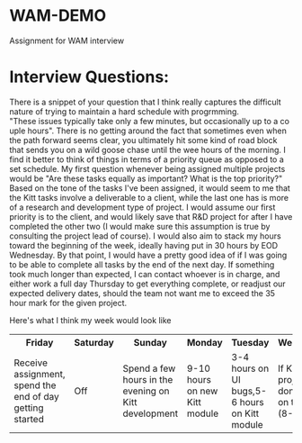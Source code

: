 # WAM-DEMO
Assignment for WAM interview

<h1>Interview Questions:</h1>

There is a snippet of your question that I think really captures the difficult nature of trying to maintain a hard schedule with progrmming. "These issues typically take only a few minutes, but occasionally up to a couple hours". There is no getting around the fact that sometimes even when the path forward seems clear, you ultimately hit some kind of road block that sends you on a wild goose chase until the wee hours of the morning. I find it better to think of things in terms of a priority queue as opposed to a set schedule. My first question whenever being assigned multiple projects would be "Are these tasks equally as important? What is the top priority?" Based on the tone of the tasks I've been assigned, it would seem to me that the Kitt tasks involve a deliverable to a client, while the last one has is more of a research and development type of project. I would assume our first priority is to the client, and would likely save that R&D project for after I have completed the other two (I would make sure this assumption is true by consulting the project lead of course). I would also aim to stack my hours toward the beginning of the week, ideally having put in 30 hours by EOD Wednesday. By that point, I would have a pretty good idea of if I was going to be able to complete all tasks by the end of the next day. If something took much longer than expected, I can contact whoever is in charge, and either work a full day Thursday to get everything complete, or readjust our expected delivery dates, should the team not want me to exceed the 35 hour mark for the given project.

Here's what I think my week would look like

<table>
<tr>
<th>Friday</th><th>Saturday</th><th>Sunday</th><th>Monday</th><th>Tuesday</th><th>Wednesday</th><th>Thursday</th><th>Friday</th>
</tr><tr>
<td>Receive assignment, spend the end of day getting started</td><td>Off</td><td>Spend a few hours in the evening on Kitt development</td>
<td>9-10 hours on new Kitt module</td>
<td>3-4 hours on UI bugs,5-6 hours on Kitt module</td>
<td>If Kitt projects are done, move on to R&D (8-10 hrs)</td>
<td>If Kitt projects are done, move on to R&D</td>
<td>Present deliverables</td>
</tr>
</table>
